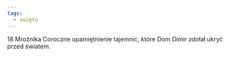 ```yaml
---
tags:
  - święto
---
```

18 Mroźnika
Coroczne upamiętnienie tajemnic, które Dom Dimir zdołał ukryć przed światem.